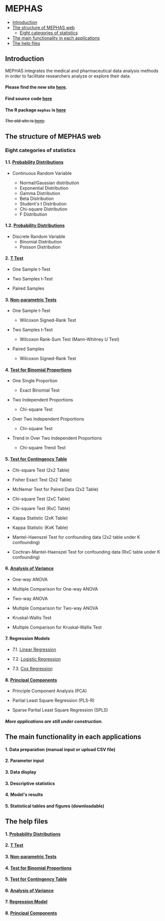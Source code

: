 # MEPHAS 
<!-- MarkdownTOC -->

- [Introduction](#introduction)
- [The structure of MEPHAS web](#the-structure-of-mephas-web)
  - [Eight categories of statistics](#eight-categories-of-statistics)
- [The main functionality in each applications](#the-main-functionality-in-each-applications)
- [The help files](#the-help-files)

<!-- /MarkdownTOC -->


<a id="introduction"></a>
## Introduction

MEPHAS integrates the medical and pharmaceutical data analysis methods in order to facilitate researchers analyze or explore their data.

<a id="the-brandly-new-site-is-here"></a>
#### Please find the new site [here](https://alain003.phs.osaka-u.ac.jp/mephas/).

<a id="source-code-is-here"></a>
#### Find source code [here](https://github.com/mephas/mephas_web)

<a id="the-r-package-mephas-is-here"></a>
#### The R package `mephas` is [here](https://mephas.github.io/mephas/)

~~The old site is [here](http://www.gen-info.osaka-u.ac.jp/MEPHAS/).~~

<a id="the-structure-of-mephas-web"></a>
## The structure of MEPHAS web

<a id="eight-categories-of-statistics"></a>
### Eight categories of statistics

<a id="1-probability-distributions"></a>
#### 1.1. [Probability Distributions](https://alain003.phs.osaka-u.ac.jp/mephas_web/1_1MFScondist/)

  - Continuous Random Variable
  
    + Normal/Gaussian distribution
    + Exponential Distribution
    + Gamma Distribution
    + Beta Distribution
    + Student's t Distribution
    + Chi-square Distribution
    + F Distribution

#### 1.2. [Probability Distributions](https://alain003.phs.osaka-u.ac.jp/mephas_web/1_2MFSdisdist/)

  - Discrete Random Variable
    + Binomial Distribution
    + Poisson Distribution
       
<a id="2-t-test"></a>
#### 2. [T Test](https://alain003.phs.osaka-u.ac.jp/mephas_web/2MFSttest/)
  
  - One Sample t-Test
  
  - Two Samples t-Test
  
  - Paired Samples

<a id="3-non-parametric-tests"></a>
#### 3. [Non-parametric Tests](https://alain003.phs.osaka-u.ac.jp/mephas_web/3MFSnptest/)

  - One Sample t-Test
  
    + Wilcoxon Signed-Rank Test
    
  - Two Samples t-Test
  
    + Wilcoxon Rank-Sum Test (Mann-Whitney U Test)
    
  - Paired Samples
  
    + Wilcoxon Signed-Rank Test

<a id="4-test-for-binomial-proportions"></a>
#### 4. [Test for Binomial Proportions](https://alain003.phs.osaka-u.ac.jp/mephas_web/4MFSproptest/)

  - One Single Proportion
  
    + Exact Binomial Test
  
  - Two Independent Proportions
  
    + Chi-square Test
  
  - Over Two Independent Proportions
  
    + Chi-square Test

  - Trend in Over Two Independent Proportions
  
    + Chi-square Trend Test

<a id="5-test-for-contingency-table"></a>
#### 5. [Test for Contingency Table](https://alain003.phs.osaka-u.ac.jp/mephas_web/5MFSrctabtest/)

  - Chi-square Test (2x2 Table)

  - Fisher Exact Test (2x2 Table)
  
  - McNemar Test for Paired Data (2x2 Table)

  - Chi-square Test (2xC Table)

  - Chi-square Test (RxC Table)

  - Kappa Statistic (2xK Table)

  - Kappa Statistic (KxK Table)

  - Mantel-Haenszel Test for confounding data (2x2 table under K confounding)

  - Cochran-Mantel-Haenszel Test for confounding data (RxC table under K confounding)

<a id="6-analysis-of-variance"></a>
#### 6. [Analysis of Variance](https://alain003.phs.osaka-u.ac.jp/mephas_web/6MFSanova/)

  - One-way ANOVA

  - Multiple Comparison for One-way ANOVA
  
  - Two-way ANOVA

  - Multiple Comparison for Two-way ANOVA
  
  - Kruskal-Wallis Test 

  - Multiple Comparison for Kruskal-Wallis Test

<a id="7-regression-model"></a>
#### 7. Regression Models

  - 7.1. [Linear Regression](https://alain003.phs.osaka-u.ac.jp/mephas_web/7_1MFSlr/)
  
  - 7.2. [Logistic Regression](https://alain003.phs.osaka-u.ac.jp/mephas_web/7_2MFSlogit/)
  
  - 7.3. [Cox Regression](https://alain003.phs.osaka-u.ac.jp/mephas_web/7_3MFSsurv/)

<a id="8-principal-components"></a>
#### 8. [Principal Components](https://alain003.phs.osaka-u.ac.jp/mephas_web/8MFSpcapls/)

  - Principle Component Analysis (PCA)
  
  - Partial Least Square Regression (PLS-R)
  
  - Sparse Partial Least Square Regression (SPLS)

<a id="more-apllications-are-still-under-construction"></a>
##### More applications are still under construction.

<a id="the-main-functionality-in-each-applications"></a>
## The main functionality in each applications

<a id="1-data-preparation-manual-input-or-upload-csv-file"></a>
#### 1. Data preparation (manual input or upload CSV file)

<a id="2-parameter-input"></a>
#### 2. Parameter input

<a id="3-data-display"></a>
#### 3. Data display

<a id="3-datas-descriptive-statistics"></a>
#### 3. Descriptive statistics

<a id="4-models-results"></a>
#### 4. Model's results

<a id="5-statistical-tables-and-figures-downloadable"></a>
#### 5. Statistical tables and figures (downloadable)

<a id="the-help-files"></a>
## The help files

<a id="1-probability-distributions-1"></a>
#### 1. [Probability Distributions](https://alain003.phs.osaka-u.ac.jp/mephas/help1.html)
 
<a id="2-t-test-1"></a>
#### 2. [T Test](https://alain003.phs.osaka-u.ac.jp/mephas/help2.html/)

<a id="3-non-parametric-tests-1"></a>
#### 3. [Non-parametric Tests](https://alain003.phs.osaka-u.ac.jp/mephas/help3.html/)

<a id="4-test-for-binomial-proportions-1"></a>
#### 4. [Test for Binomial Proportions](https://alain003.phs.osaka-u.ac.jp/mephas/help4.html/)

<a id="5-test-for-contingency-table-1"></a>
#### 5. [Test for Contingency Table](https://alain003.phs.osaka-u.ac.jp/mephas/help5.html/)

<a id="6-analysis-of-variance-1"></a>
#### 6. [Analysis of Variance](https://alain003.phs.osaka-u.ac.jp/mephas/help6.html/)

<a id="7-regression-model-1"></a>
#### 7. [Regression Model](https://alain003.phs.osaka-u.ac.jp/mephas/help7.html/)

<a id="8-principal-components-1"></a>
#### 8. [Principal Components](https://alain003.phs.osaka-u.ac.jp/mephas/help8.html/)

